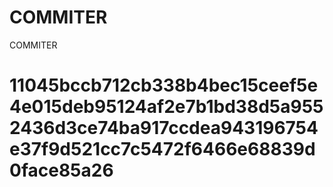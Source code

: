 # COMMITER
COMMITER






# 11045bccb712cb338b4bec15ceef5e4e015deb95124af2e7b1bd38d5a9552436d3ce74ba917ccdea943196754e37f9d521cc7c5472f6466e68839d0face85a26
